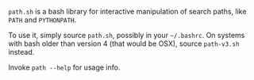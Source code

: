 `path.sh` is a bash library for interactive manipulation of search paths,
like `PATH` and `PYTHONPATH`.

To use it, simply source `path.sh`, possibly in your `~/.bashrc`.  On systems
with bash older than version 4 (that would be OSX), source `path-v3.sh` instead.

Invoke `path --help` for usage info.

